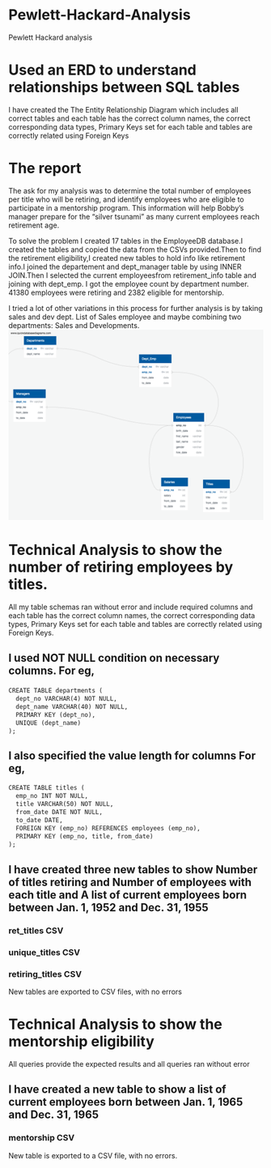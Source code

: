 # Pewlett-Hackard-Analysis
Pewlett Hackard analysis

# Used an ERD to understand relationships between SQL tables 

I have created the The Entity Relationship Diagram which includes all correct tables and each table has the correct column names, the correct corresponding data types, Primary Keys set for each table and tables are correctly related using Foreign Keys

# The report

The ask for my analysis was to determine the total number of employees per title who will be retiring, and identify employees who are eligible to participate in a mentorship program. This information will help Bobby’s manager prepare for the “silver tsunami” as many current employees reach retirement age.

To solve the problem I created 17 tables in the EmployeeDB database.I created the tables and copied the data from the CSVs provided.Then to find the retirement eligibility,I created new tables to hold info like retirement info.I joined the departement and dept_manager table by using INNER JOIN.Then  I selected the current employeesfrom retirement_info table and joining with dept_emp. I got the employee count by department number.  41380 employees were retiring and 2382 eligible for mentorship.

I tried a lot of other variations in this process for further analysis is by taking sales and dev dept. List of Sales employee and maybe combining two departments: Sales and Developments.
![HP](EmployeeDB.png)
# Technical Analysis to show the number of retiring employees by titles.
All my table schemas ran without error and include required columns and each table has the correct column names, the correct corresponding data types, Primary Keys set for each table and tables are correctly related using Foreign Keys. 

  
## I used NOT NULL condition on necessary columns. For eg, 
    CREATE TABLE departments (
	  dept_no VARCHAR(4) NOT NULL,
	  dept_name VARCHAR(40) NOT NULL,
	  PRIMARY KEY (dept_no),
	  UNIQUE (dept_name)
    );
## I also specified the value length for columns For eg,
    CREATE TABLE titles (
	  emp_no INT NOT NULL,
	  title VARCHAR(50) NOT NULL,
	  from_date DATE NOT NULL,
	  to_date DATE,
	  FOREIGN KEY (emp_no) REFERENCES employees (emp_no),
	  PRIMARY KEY (emp_no, title, from_date)	
    );
## I have created three new tables to show Number of titles retiring and Number of employees with each title and A list of current employees born between Jan. 1, 1952 and Dec. 31, 1955

### ret_titles CSV
### unique_titles CSV
### retiring_titles CSV

New tables are exported to CSV files, with no errors


# Technical Analysis to show the mentorship eligibility
All queries provide the expected results and all queries ran without error

## I have created a new table to show a list of current employees born between Jan. 1, 1965 and Dec. 31, 1965

### mentorship CSV

New table is exported to a CSV file, with no errors.



